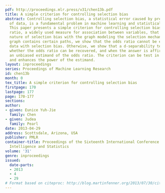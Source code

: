 ```yaml
---
pdf: http://proceedings.mlr.press/v31/chen13b.pdf
title: A simple criterion for controlling selection bias
abstract: Controlling selection bias, a statistical error caused by preferential sampling
  of data, is a fundamental problem in machine learning and statistical inference.
  This paper presents a simple criterion for controlling selection bias in the odds
  ratio, a widely used measure for association between variables, that connects the
  nature of selection bias with the graph modeling the selection mechanism. If the
  graph contains certain paths, we show that the odds ratio cannot be expressed using
  data with selection bias. Otherwise, we show that a d-separability test can determine
  whether the odds ratio can be recovered, and when the answer is affirmative, output
  an unbiased estimand of the odds ratio. The criterion can be test in linear time
  and enhances the power of the estimand.
layout: inproceedings
series: Proceedings of Machine Learning Research
id: chen13b
month: 0
tex_title: A simple criterion for controlling selection bias
firstpage: 170
lastpage: 177
page: 170-177
sections: 
author:
- given: Eunice Yuh-Jie
  family: Chen
- given: Judea
  family: Pearl
date: 2013-04-29
address: Scottsdale, Arizona, USA
publisher: PMLR
container-title: Proceedings of the Sixteenth International Conference on Artificial
  Intelligence and Statistics
volume: '31'
genre: inproceedings
issued:
  date-parts:
  - 2013
  - 4
  - 29
# Format based on citeproc: http://blog.martinfenner.org/2013/07/30/citeproc-yaml-for-bibliographies/
---
```

